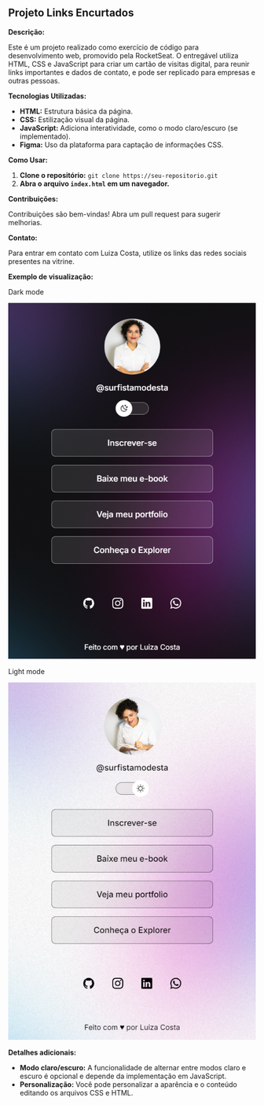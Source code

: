 ## Projeto Links Encurtados

**Descrição:**

Este é um projeto realizado como exercício de código para desenvolvimento web, promovido pela RocketSeat. O entregável utiliza HTML, CSS e JavaScript para criar um cartão de visitas digital, para reunir links importantes e dados de contato, e pode ser replicado para empresas e outras pessoas.

**Tecnologias Utilizadas:**

* **HTML:** Estrutura básica da página.
* **CSS:** Estilização visual da página.
* **JavaScript:** Adiciona interatividade, como o modo claro/escuro (se implementado).
* **Figma:** Uso da plataforma para captação de informações CSS.



**Como Usar:**

1. **Clone o repositório:** `git clone https://seu-repositorio.git`
2. **Abra o arquivo `index.html` em um navegador.**

**Contribuições:**

Contribuições são bem-vindas! Abra um pull request para sugerir melhorias.

**Contato:**

Para entrar em contato com Luiza Costa, utilize os links das redes sociais presentes na vitrine.

**Exemplo de visualização:**

Dark mode

![print do projeto links encurtados dark mode](github/preview.png)

Light mode

![print do projeto links encurtados light mode](github/preview2.png)

**Detalhes adicionais:**

* **Modo claro/escuro:** A funcionalidade de alternar entre modos claro e escuro é opcional e depende da implementação em JavaScript.
* **Personalização:** Você pode personalizar a aparência e o conteúdo editando os arquivos CSS e HTML.
